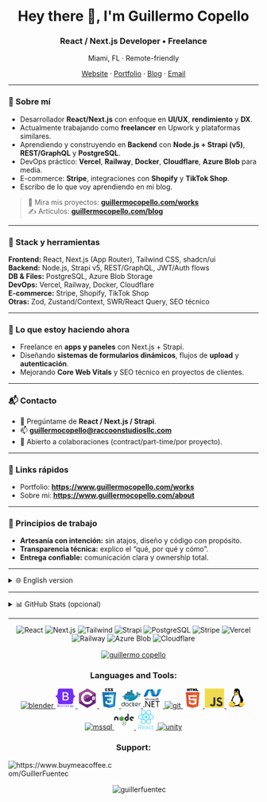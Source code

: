 <h1 align="center">Hey there 👋, I'm Guillermo Copello</h1>
<h3 align="center">React / Next.js Developer • Freelance</h3>
<p align="center">Miami, FL · Remote-friendly</p>

<p align="center">
  <a href="https://www.guillermocopello.com">Website</a> ·
  <a href="https://www.guillermocopello.com/works">Portfolio</a> ·
  <a href="https://www.guillermocopello.com/blog">Blog</a> ·
  <a href="mailto:guillermocopello@raccoonstudiosllc.com">Email</a>
</p>

---

### 🚀 Sobre mí
- Desarrollador **React/Next.js** con enfoque en **UI/UX**, **rendimiento** y **DX**.
- Actualmente trabajando como **freelancer** en Upwork y plataformas similares.
- Aprendiendo y construyendo en **Backend** con **Node.js + Strapi (v5)**, **REST/GraphQL** y **PostgreSQL**.
- DevOps práctico: **Vercel**, **Railway**, **Docker**, **Cloudflare**, **Azure Blob** para media.
- E-commerce: **Stripe**, integraciones con **Shopify** y **TikTok Shop**.
- Escribo de lo que voy aprendiendo en mi blog.

> 👀 Mira mis proyectos: **[guillermocopello.com/works](https://www.guillermocopello.com/works)**  
> ✍️ Artículos: **[guillermocopello.com/blog](https://www.guillermocopello.com/blog)**

---

### 🧰 Stack y herramientas
**Frontend:** React, Next.js (App Router), Tailwind CSS, shadcn/ui  
**Backend:** Node.js, Strapi v5, REST/GraphQL, JWT/Auth flows  
**DB & Files:** PostgreSQL, Azure Blob Storage  
**DevOps:** Vercel, Railway, Docker, Cloudflare  
**E-commerce:** Stripe, Shopify, TikTok Shop  
**Otras:** Zod, Zustand/Context, SWR/React Query, SEO técnico

---

### 🔭 Lo que estoy haciendo ahora
- Freelance en **apps y paneles** con Next.js + Strapi.
- Diseñando **sistemas de formularios dinámicos**, flujos de **upload** y **autenticación**.
- Mejorando **Core Web Vitals** y SEO técnico en proyectos de clientes.

---

### 📬 Contacto
- 💬 Pregúntame de **React / Next.js / Strapi**.
- 📫 **guillermocopello@raccoonstudiosllc.com**
- 🤝 Abierto a colaboraciones (contract/part-time/por proyecto).

---

### 📄 Links rápidos
- Portfolio: **https://www.guillermocopello.com/works**
- Sobre mí: **https://www.guillermocopello.com/about**

---

### 🧱 Principios de trabajo
- **Artesanía con intención:** sin atajos, diseño y código con propósito.
- **Transparencia técnica:** explico el “qué, por qué y cómo”.
- **Entrega confiable:** comunicación clara y ownership total.

---

<details>
<summary>🌐 English version</summary>

**React/Next.js developer** focused on UI/UX, performance, and developer experience.  
Currently freelancing (Upwork & similar). Learning/ building backends with **Node.js + Strapi v5**, **REST/GraphQL**, and **PostgreSQL**. Practical DevOps (Vercel, Railway, Docker, Cloudflare) and media pipelines on **Azure Blob**. E-commerce with **Stripe**, **Shopify**, and **TikTok Shop**.

- Portfolio: **https://www.guillermocopello.com/works**  
- Blog: **https://www.guillermocopello.com/blog**  
- Email: **guillermocopello@raccoonstudiosllc.com**

**Tech:** React, Next.js (App Router), Tailwind, shadcn/ui, Node, Strapi v5, PostgreSQL, Azure Blob, Vercel, Railway, Docker, Cloudflare, Stripe, Shopify, TikTok Shop.
</details>

---

<details>
<summary>📊 GitHub Stats (opcional)</summary>

<!-- Cambia "guillermocopello" si tu usuario es distinto -->
<img src="https://github-readme-stats.vercel.app/api?username=guillermocopello&show_icons=true&theme=transparent" alt="GitHub stats" />
<br/>
<img src="https://github-readme-streak-stats.herokuapp.com/?user=guillermocopello&theme=transparent" alt="GitHub streak" />
</details>

---

<p align="center">
  <img src="https://img.shields.io/badge/React-20232A?style=for-the-badge&logo=react&logoColor=61DAFB" alt="React" />
  <img src="https://img.shields.io/badge/Next.js-000000?style=for-the-badge&logo=next.js&logoColor=white" alt="Next.js" />
  <img src="https://img.shields.io/badge/Tailwind-38B2AC?style=for-the-badge&logo=tailwind-css&logoColor=white" alt="Tailwind" />
  <img src="https://img.shields.io/badge/Strapi-2E7EEA?style=for-the-badge&logo=strapi&logoColor=white" alt="Strapi" />
  <img src="https://img.shields.io/badge/PostgreSQL-336791?style=for-the-badge&logo=postgresql&logoColor=white" alt="PostgreSQL" />
  <img src="https://img.shields.io/badge/Stripe-635BFF?style=for-the-badge&logo=stripe&logoColor=white" alt="Stripe" />
  <img src="https://img.shields.io/badge/Vercel-000000?style=for-the-badge&logo=vercel&logoColor=white" alt="Vercel" />
  <img src="https://img.shields.io/badge/Railway-0B0D0E?style=for-the-badge&logo=railway&logoColor=white" alt="Railway" />
  <img src="https://img.shields.io/badge/Azure%20Blob-0078D4?style=for-the-badge&logo=microsoftazure&logoColor=white" alt="Azure Blob" />
  <img src="https://img.shields.io/badge/Cloudflare-F38020?style=for-the-badge&logo=cloudflare&logoColor=white" alt="Cloudflare" />
</p>

<p align="center">
<a href="https://linkedin.com/in/guillermo copello" target="blank"><img align="center" src="https://raw.githubusercontent.com/rahuldkjain/github-profile-readme-generator/master/src/images/icons/Social/linked-in-alt.svg" alt="guillermo copello" height="30" width="40" /></a>
</p>

<h3 align="center">Languages and Tools:</h3>
<p align="center"> <a href="https://www.blender.org/" target="_blank" rel="noreferrer"> <img src="https://download.blender.org/branding/community/blender_community_badge_white.svg" alt="blender" width="40" height="40"/> </a> <a href="https://getbootstrap.com" target="_blank" rel="noreferrer"> <img src="https://raw.githubusercontent.com/devicons/devicon/master/icons/bootstrap/bootstrap-plain-wordmark.svg" alt="bootstrap" width="40" height="40"/> </a> <a href="https://www.w3schools.com/cs/" target="_blank" rel="noreferrer"> <img src="https://raw.githubusercontent.com/devicons/devicon/master/icons/csharp/csharp-original.svg" alt="csharp" width="40" height="40"/> </a> <a href="https://www.w3schools.com/css/" target="_blank" rel="noreferrer"> <img src="https://raw.githubusercontent.com/devicons/devicon/master/icons/css3/css3-original-wordmark.svg" alt="css3" width="40" height="40"/> </a> <a href="https://www.docker.com/" target="_blank" rel="noreferrer"> <img src="https://raw.githubusercontent.com/devicons/devicon/master/icons/docker/docker-original-wordmark.svg" alt="docker" width="40" height="40"/> </a> <a href="https://dotnet.microsoft.com/" target="_blank" rel="noreferrer"> <img src="https://raw.githubusercontent.com/devicons/devicon/master/icons/dot-net/dot-net-original-wordmark.svg" alt="dotnet" width="40" height="40"/> </a> <a href="https://git-scm.com/" target="_blank" rel="noreferrer"> <img src="https://www.vectorlogo.zone/logos/git-scm/git-scm-icon.svg" alt="git" width="40" height="40"/> </a> <a href="https://www.w3.org/html/" target="_blank" rel="noreferrer"> <img src="https://raw.githubusercontent.com/devicons/devicon/master/icons/html5/html5-original-wordmark.svg" alt="html5" width="40" height="40"/> </a> <a href="https://developer.mozilla.org/en-US/docs/Web/JavaScript" target="_blank" rel="noreferrer"> <img src="https://raw.githubusercontent.com/devicons/devicon/master/icons/javascript/javascript-original.svg" alt="javascript" width="40" height="40"/> </a> <a href="https://www.linux.org/" target="_blank" rel="noreferrer"> <img src="https://raw.githubusercontent.com/devicons/devicon/master/icons/linux/linux-original.svg" alt="linux" width="40" height="40"/> </a> <a href="https://www.microsoft.com/en-us/sql-server" target="_blank" rel="noreferrer"> <img src="https://www.svgrepo.com/show/303229/microsoft-sql-server-logo.svg" alt="mssql" width="40" height="40"/> </a> <a href="https://nodejs.org" target="_blank" rel="noreferrer"> <img src="https://raw.githubusercontent.com/devicons/devicon/master/icons/nodejs/nodejs-original-wordmark.svg" alt="nodejs" width="40" height="40"/> </a> <a href="https://reactjs.org/" target="_blank" rel="noreferrer"> <img src="https://raw.githubusercontent.com/devicons/devicon/master/icons/react/react-original-wordmark.svg" alt="react" width="40" height="40"/> </a> <a href="https://unity.com/" target="_blank" rel="noreferrer"> <img src="https://www.vectorlogo.zone/logos/unity3d/unity3d-icon.svg" alt="unity" width="40" height="40"/> </a> </p>

<h3 align="center">Support:</h3>
<p><a href="https://www.buymeacoffee.com/https://www.buymeacoffee.com/GuillerFuentec"> <img align="left" src="https://cdn.buymeacoffee.com/buttons/v2/default-yellow.png" height="50" width="210" alt="https://www.buymeacoffee.com/GuillerFuentec" /></a></p><br><br>

<p><img align="center" src="https://github-readme-stats.vercel.app/api/top-langs?username=guillerfuentec&show_icons=true&locale=en&layout=compact" alt="guillerfuentec" /></p>

